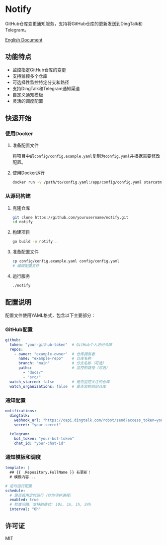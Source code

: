 # Notify

GitHub仓库变更通知服务，支持将GitHub仓库的更新发送到DingTalk和Telegram。

[English Document](README_en.md)

## 功能特点

- 监控指定GitHub仓库的变更
- 支持监控多个仓库
- 可选择性监控特定分支和路径
- 支持DingTalk和Telegram通知渠道
- 自定义通知模板
- 灵活的调度配置

## 快速开始

### 使用Docker

1. 准备配置文件
   
   将项目中的`config/config.example.yaml`复制为`config.yaml`并根据需要修改配置。

2. 使用Docker运行

   ```bash
   docker run -v /path/to/config.yaml:/app/config/config.yaml starcatmeow/notify:latest
   ```

### 从源码构建

1. 克隆仓库

   ```bash
   git clone https://github.com/yourusername/notify.git
   cd notify
   ```

2. 构建项目

   ```bash
   go build -o notify .
   ```

3. 准备配置文件

   ```bash
   cp config/config.example.yaml config/config.yaml
   # 编辑配置文件
   ```

4. 运行服务

   ```bash
   ./notify
   ```

## 配置说明

配置文件使用YAML格式，包含以下主要部分：

### GitHub配置

```yaml
github:
  token: "your-github-token"  # GitHub个人访问令牌
  repos:
    - owner: "example-owner"  # 仓库拥有者
      name: "example-repo"    # 仓库名称
      branch: "main"          # 分支名称（可选）
      paths:                  # 监控的路径（可选）
        - "docs/"
        - "src/"
  watch_starred: false        # 是否监控关注的仓库
  watch_organizations: false  # 是否监控组织仓库
```

### 通知配置

```yaml
notifications:
  dingtalk:
    webhook_url: "https://oapi.dingtalk.com/robot/send?access_token=your-token"
    secret: "your-secret"
  
  telegram:
    bot_token: "your-bot-token"
    chat_id: "your-chat-id"
```

### 通知模板和调度

```yaml
template: |
  ## {{ .Repository.FullName }} 有更新！
  # 模板内容...

# 定时运行配置
schedule:
  # 是否启用定时运行（作为守护进程）
  enabled: true
  # 检查间隔，支持的格式: 10s, 1m, 1h, 24h
  interval: "6h"
```

## 许可证

MIT